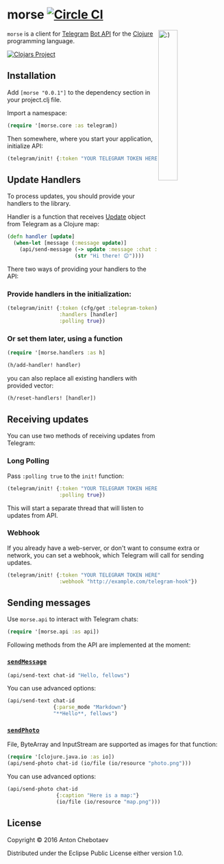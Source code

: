 # morse [![Circle CI](https://circleci.com/gh/Otann/morse.svg?style=shield&no-cache=1)](https://circleci.com/gh/Otann/morse)

<img width="30%"
     align="right" padding="5px"
     alt=":)"
     src="http://otann.com/media/projects/morse/signature.gif"/> 

`morse` is a client for [Telegram](https://telegram.org) [Bot API](https://core.telegram.org/bots/api) for the [Clojure](http://clojure.org) programming language.

[![Clojars Project](http://clojars.org/morse/latest-version.svg?&no-cache=1)](https://clojars.org/morse)

## Installation

Add `[morse "0.0.1"]` to the dependency section in your project.clj file.

Import a namespace:

```clojure
(require '[morse.core :as telegram])
```

Then somewhere, where you start your application, initialize API:
 
```clojure
(telegram/init! {:token "YOUR TELEGRAM TOKEN HERE"})
```

## Update Handlers

To process updates, you should provide your handlers to the library.

Handler is a function that receives [Update](https://core.telegram.org/bots/api#update) 
object from Telegram as a Clojure map:
 
```clojure
(defn handler [update]
  (when-let [message (:message update)]
    (api/send-message (-> update :message :chat :id)
                      (str "Hi there! 😊"))))
```                    

There two ways of providing your handlers to the API:

### Provide handlers in the initialization:

```clojure
(telegram/init! {:token (cfg/get :telegram-token)
                 :handlers [handler]
                 :polling true})
```
                 
### Or set them later, using a function
 
```clojure
(require '[morse.handlers :as h]

(h/add-handler! handler)
``` 

you can also replace all existing handlers with provided vector:

```clojure
(h/reset-handlers! [handler])
```
 
## Receiving updates 
 
You can use two methods of receiving updates from Telegram:

### Long Polling

Pass `:polling true` to the `init!` function:

```clojure
(telegram/init! {:token "YOUR TELEGRAM TOKEN HERE"
                 :polling true})
```

This will start a separate thread that will listen to updates from API.

### Webhook

If you already have a web-server, or don't want to consume extra or network, 
you can set a webhook, which Telegram will call for sending updates. 

```clojure
(telegram/init! {:token "YOUR TELEGRAM TOKEN HERE"
                 :webhook "http://example.com/telegram-hook"})
```

## Sending messages

Use `morse.api` to interact with Telegram chats:

```clojure
(require '[morse.api :as api])
```

Following methods from the API are implemented at the moment:

### [`sendMessage`](https://core.telegram.org/bots/api#sendmessage)

```clojure
(api/send-text chat-id "Hello, fellows")
```

You can use advanced options:

```clojure
(api/send-text chat-id
               {:parse_mode "Markdown"}
               "**Hello**, fellows")
```

### [`sendPhoto`](https://core.telegram.org/bots/api#sendphoto)

File, ByteArray and InputStream are supported as images for that function:
 
```clojure
(require '[clojure.java.io :as io])
(api/send-photo chat-id (io/file (io/resource "photo.png")))
```

You can use advanced options:

```clojure
(api/send-photo chat-id
                {:caption "Here is a map:"}
                (io/file (io/resource "map.png")))
```
 

## License

Copyright © 2016 Anton Chebotaev

Distributed under the Eclipse Public License either version 1.0.
